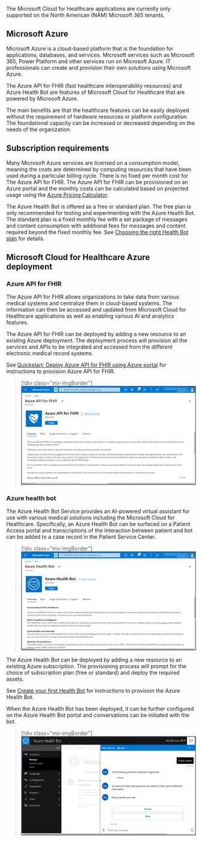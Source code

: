 The Microsoft Cloud for Healthcare applications are currently only supported on the North American (NAM) Microsoft 365 tenants. 

## Microsoft Azure

Microsoft Azure is a cloud-based platform that is the foundation for applications, databases, and services. Microsoft services such as Microsoft 365, Power Platform and other services run on Microsoft Azure. IT professionals can create and provision their own solutions using Microsoft Azure.

The Azure API for FHIR (fast healthcare interoperability resources) and Azure Health Bot are features of Microsoft Cloud for Healthcare that are powered by Microsoft Azure.

The main benefits are that the healthcare features can be easily deployed without the requirement of hardware resources or platform configuration. The foundational capacity can be increased or decreased depending on the needs of the organization.

## Subscription requirements

Many Microsoft Azure services are licensed on a consumption model, meaning the costs are determined by computing resources that have been used during a particular billing cycle. There is no fixed per month cost for The Azure API for FHIR. The Azure API for FHIR can be provisioned on an Azure portal and the monthly costs can be calculated based on projected usage using the [Azure Pricing Calculator](https://azure.microsoft.com/pricing/calculator/?azure-portal=true).

The Azure Health Bot is offered as a free or standard plan. The free plan is only recommended for testing and experimenting with the Azure Health Bot. The standard plan is a fixed monthly fee with a set package of messages and content consumption with additional fees for messages and content required beyond the fixed monthly fee. See [Choosing the right Health Bot plan](https://docs.microsoft.com/healthbot/resources/pricing-details/?azure-portal=true) for details.

## Microsoft Cloud for Healthcare Azure deployment

### Azure API for FHIR

The Azure API for FHIR allows organizations to take data from various medical systems and centralize them in cloud-based systems. The information can then be accessed and updated from Microsoft Cloud for Healthcare applications as well as enabling various AI and analytics features.

The Azure API for FHIR can be deployed by adding a new resource to an existing Azure deployment. The deployment process will provision all the services and APIs to be integrated and accessed from the different electronic medical record systems.

See [Quickstart: Deploy Azure API for FHIR using Azure portal](https://docs.microsoft.com/azure/healthcare-apis/fhir-paas-portal-quickstart/?azure-portal=true) for instructions to provision Azure API for FHIR.

> [!div class="mx-imgBorder"]
> [![Screenshot of Azure API for FHIR deployment screen in Azure.](../media/azure-api-fhir.png)](../media/azure-api-fhir.png#lightbox)

### Azure health bot

The Azure Health Bot Service provides an AI-powered virtual assistant for use with various medical solutions including the Microsoft Cloud for Healthcare. Specifically, an Azure Health Bot can be surfaced on a Patient Access portal and transcriptions of the interaction between patient and bot can be added to a case record in the Patient Service Center.

> [!div class="mx-imgBorder"]
> [![Screenshot of Azure Health Bot setup screen in the Azure portal.](../media/azure-health-bot.png)](../media/azure-health-bot.png#lightbox)

The Azure Health Bot can be deployed by adding a new resource to an existing Azure subscription. The provisioning process will prompt for the choice of subscription plan (free or standard) and deploy the required assets.

See [Create your first Health Bot](https://docs.microsoft.com/healthbot/quickstart-createyourhealthcarebot/?azure-portal=true) for instructions to provision the Azure Health Bot.

When the Azure Health Bot has been deployed, it can be further configured on the Azure Health Bot portal and conversations can be initiated with the bot.

> [!div class="mx-imgBorder"]
> [![Screenshot of the Azure Health Bot portal with the Web Chat screen enabled for a user.](../media/web-chat.png)](../media/web-chat.png#lightbox)

